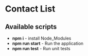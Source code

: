 # Contact List

## Available scripts

* **npm i** - install Node_Modules
* **npm run start** - Run the application
* **npm run test** - Run unit tests
